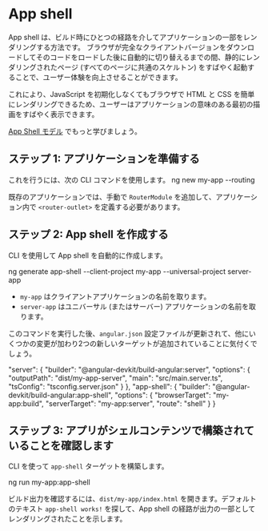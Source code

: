 # App shell

App shell は、ビルド時にひとつの経路を介してアプリケーションの一部をレンダリングする方法です。
ブラウザが完全なクライアントバージョンをダウンロードしてそのコードをロードした後に自動的に切り替えるまでの間、静的にレンダリングされたページ (すべてのページに共通のスケルトン) をすばやく起動することで、ユーザー体験を向上させることができます。

これにより、JavaScript を初期化しなくてもブラウザで HTML と CSS を簡単にレンダリングできるため、ユーザーはアプリケーションの意味のある最初の描画をすばやく表示できます。

[App Shell モデル](https://developers.google.com/web/fundamentals/architecture/app-shell) でもっと学びましょう。

## ステップ 1: アプリケーションを準備する

これを行うには、次の CLI コマンドを使用します。
<code-example language="bash">
ng new my-app --routing
</code-example>

既存のアプリケーションでは、手動で `RouterModule` を追加して、アプリケーション内で `<router-outlet>` を定義する必要があります。

## ステップ 2: App shell を作成する

CLI を使用して App shell を自動的に作成します。

<code-example language="bash">
ng generate app-shell --client-project my-app --universal-project server-app
</code-example>

* `my-app` はクライアントアプリケーションの名前を取ります。
* `server-app` はユニバーサル (またはサーバー) アプリケーションの名前を取ります。

このコマンドを実行した後、`angular.json` 設定ファイルが更新されて、他にいくつかの変更が加わり2つの新しいターゲットが追加されていることに気付くでしょう。

<code-example language="json">
"server": {
  "builder": "@angular-devkit/build-angular:server",
  "options": {
    "outputPath": "dist/my-app-server",
    "main": "src/main.server.ts",
    "tsConfig": "tsconfig.server.json"
  }
},
"app-shell": {
  "builder": "@angular-devkit/build-angular:app-shell",
  "options": {
    "browserTarget": "my-app:build",
    "serverTarget": "my-app:server",
    "route": "shell"
  }
}
</code-example>

## ステップ 3: アプリがシェルコンテンツで構築されていることを確認します

CLI を使って `app-shell` ターゲットを構築します。

<code-example language="bash">
ng run my-app:app-shell
</code-example>

ビルド出力を確認するには、`dist/my-app/index.html` を開きます。デフォルトのテキスト `app-shell works!` を探して、App shell の経路が出力の一部としてレンダリングされたことを示します。

